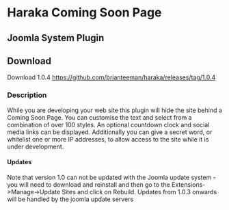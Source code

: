 # Haraka Coming Soon Page
## Joomla System Plugin

## Download

Download 1.0.4 https://github.com/brianteeman/haraka/releases/tag/1.0.4

### Description
While you are developing your web site this plugin will hide the site behind a Coming Soon Page. You can customise the text and select from a combination of over 100 styles. An optional countdown clock and social media links can be displayed. Additionally you can give a secret word, or whitelist one or more IP addresses, to allow access to the site while it is under development.

#### Updates
Note that version 1.0 can not be updated with the Joomla update system - you will need to download and reinstall and then go to the Extensions->Manage->Update Sites and click on Rebuild. Updates from 1.0.3 onwards will be handled by the joomla update servers
